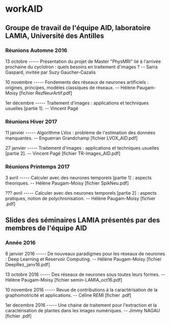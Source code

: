 # workAID

## Groupe de travail de l'équipe AID, laboratoire LAMIA, Université des Antilles

### Réunions Automne 2016
13 octobre ----- Présentation du projet de Master "PhysMRI" lié à l'arrivée prochaine du cyclotron : quels besoins en traitement d'images ? -- Sarra Gaspard, invitée par Suzy Gaucher-Cazalis

10 novembre ----- Fondements des réseaux de neurones artificiels : origines, principes, modèles classiques de réseaux. -- Hélène Paugam-Moisy   [fichier RezNeurArtif.pdf]

1er décembre ----- Traitement d'images : applications et techniques usuelles [partie 1]. -- Vincent Pagé

### Réunions Hiver 2017

11 janvier ----- Algorithme LVox : problème de l'estimation des données manquantes. -- Enguerran Grandchamp    [fichier LVOX_AID.pdf]

27 janvier ----- Traitement d'images : applications et techniques usuelles [partie 2]. -- Vincent Pagé    [fichier TR-Images_AID.pdf]

### Réunions Printemps 2017

3 avril ----- Calculer avec des neurones temporels [partie 1] : aspects theoriques. --  Hélène Paugam-Moisy   [fichier SpikNeu.pdf]

??? avril ----- Calculer avec des neurones temporels [partie 2] : aspects pratiques, notion de polychronisation. --  Hélène Paugam-Moisy   [fichier .pdf]

## Slides des séminaires LAMIA présentés par des membres de l'équipe AID

### Année 2016

6 janvier 2016 ----- De nouveaux paradigmes pour les réseaux de neurones : Deep Learning et Reservoir Computing. -- Hélène Paugam-Moisy   [fichier DeepRez_janv16.pdf]

13 octobre 2016 ----- Des réseaux de neurones sous toutes leurs formes. -- Hélène Paugam-Moisy   [fichier semin-LAMIA_oct16.pdf]

10 novembre 2016 ----- Revue de contributions à la caractérisation de la graphomotricité et applications. -- Céline REMI    [fichier .pdf]

1er decembre 2016 ----- Une chaine de traitement pour l'extraction et la caractérisation de plantes dans les images numériques. -- Jimmy NAGAU    [fichier .pdf]
